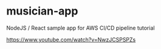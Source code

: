 # musician-app
NodeJS / React sample app for AWS CI/CD pipeline tutorial 

https://www.youtube.com/watch?v=NwzJCSPSPZs
